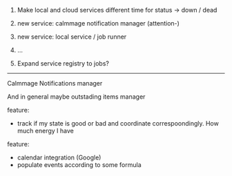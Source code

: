 1) Make local and cloud services different time for status -> down / dead

2) new service: calmmage notification manager (attention-)
3) new service: local service / job runner
4) ... 

5) Expand service registry to jobs? 


---

Calmmage Notifications manager

And in general maybe outstading items manager

feature: 
- track if my state is good or bad and coordinate correspoondingly. How much energy I have

feature:
- calendar integration (Google) 
- populate events according to some formula


